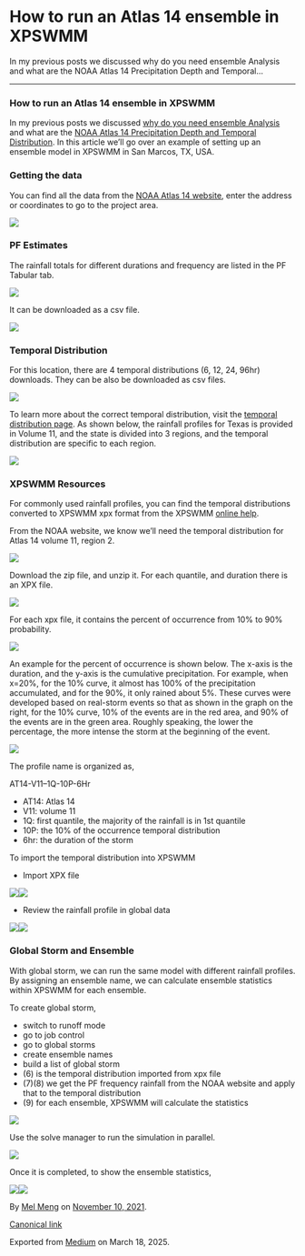 # How to run an Atlas 14 ensemble in XPSWMM

In my previous posts we discussed why do you need ensemble Analysis and what are the NOAA Atlas 14 Precipitation Depth and Temporal…

---

### How to run an Atlas 14 ensemble in XPSWMM

In my previous posts we discussed [why do you need ensemble Analysis](https://mel-meng-pe.medium.com/why-do-you-need-ensemble-analysis-cba0ee0a22a3?source=your_stories_page----------------------------------------) and what are the [NOAA Atlas 14 Precipitation Depth and Temporal Distribution](https://mel-meng-pe.medium.com/noaa-atlas-14-precipitation-depth-and-temporal-distribution-7d7c26690d68?source=your_stories_page----------------------------------------). In this article we’ll go over an example of setting up an ensemble model in XPSWMM in San Marcos, TX, USA.

### Getting the data

You can find all the data from the [NOAA Atlas 14 website](https://hdsc.nws.noaa.gov/hdsc/pfds/pfds_map_cont.html), enter the address or coordinates to go to the project area.

![](images\0_4FCh38D7w30bPsLg)

### PF Estimates

The rainfall totals for different durations and frequency are listed in the PF Tabular tab.

![](images\0_DbSjYh2xUFtUNrbU)

It can be downloaded as a csv file.

![](images\0_qcGzAlwwS4h8_7zW)

### Temporal Distribution

For this location, there are 4 temporal distributions (6, 12, 24, 96hr) downloads. They can be also be downloaded as csv files.

![](images\0_BhCRZN_Pg4ncEeIV)

To learn more about the correct temporal distribution, visit the [temporal distribution page](https://hdsc.nws.noaa.gov/hdsc/pfds/pfds_temporal.html). As shown below, the rainfall profiles for Texas is provided in Volume 11, and the state is divided into 3 regions, and the temporal distribution are specific to each region.

![](images\0_XVjMnGT8QYyB7k-F)

### XPSWMM Resources

For commonly used rainfall profiles, you can find the temporal distributions converted to XPSWMM xpx format from the XPSWMM [online help](https://help.innovyze.com/display/xps/Resource+Downloads).

From the NOAA website, we know we’ll need the temporal distribution for Atlas 14 volume 11, region 2.

![](images\1_zyOTTCoXZJZMlCI_3665LQ.png)

Download the zip file, and unzip it. For each quantile, and duration there is an XPX file.

![](images\1_l1m9XZN4NLCVwyJqoUD58w.png)

For each xpx file, it contains the percent of occurrence from 10% to 90% probability.

![](images\1_MqGmSscvgdBbNMKtpFoRKg.png)

An example for the percent of occurrence is shown below. The x-axis is the duration, and the y-axis is the cumulative precipitation. For example, when x=20%, for the 10% curve, it almost has 100% of the precipitation accumulated, and for the 90%, it only rained about 5%. These curves were developed based on real-storm events so that as shown in the graph on the right, for the 10% curve, 10% of the events are in the red area, and 90% of the events are in the green area. Roughly speaking, the lower the percentage, the more intense the storm at the beginning of the event.

![](images\1_OGoLlj5ulVmgE0spwkWNbA.png)

The profile name is organized as,

AT14-V11–1Q-10P-6Hr

* AT14: Atlas 14
* V11: volume 11
* 1Q: first quantile, the majority of the rainfall is in 1st quantile
* 10P: the 10% of the occurrence temporal distribution
* 6hr: the duration of the storm

To import the temporal distribution into XPSWMM

* Import XPX file

![](images\1_y1LMcPTYISSE3cWVr2BHgA.png)![](images\1_0DRsqL9ZvXerBYoFyOzwfg.png)

* Review the rainfall profile in global data

![](images\1_jPPdU1_b8EvUplpYnt8Pqg.png)![](images\1_PW8ArV3HqzYjHHIFgIsEVw.png)

### Global Storm and Ensemble

With global storm, we can run the same model with different rainfall profiles. By assigning an ensemble name, we can calculate ensemble statistics within XPSWMM for each ensemble.

To create global storm,

* switch to runoff mode
* go to job control
* go to global storms
* create ensemble names
* build a list of global storm
* (6) is the temporal distribution imported from xpx file
* (7)(8) we get the PF frequency rainfall from the NOAA website and apply that to the temporal distribution
* (9) for each ensemble, XPSWMM will calculate the statistics

![](images\1_rmK_l6LbNlqeJ4eRIi4Cdg.png)

Use the solve manager to run the simulation in parallel.

![](images\1_VOhNgvvRZUgXcpl5HGBGZA.png)

Once it is completed, to show the ensemble statistics,

![](images\1_yft2w5O4KH3tRwVjpnJWrQ.png)![](images\1_dNYbBqXTsevqo2htrUj_pA.png)

By [Mel Meng](https://medium.com/@mel-meng-pe) on [November 10, 2021](https://medium.com/p/ea74dec92843).

[Canonical link](https://medium.com/@mel-meng-pe/how-to-run-an-atlas-14-ensemble-in-xpswmm-ea74dec92843)

Exported from [Medium](https://medium.com) on March 18, 2025.
